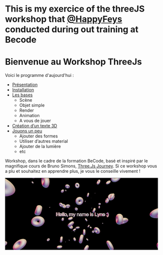 

# This is my exercice of the threeJS workshop that [@HappyFeys](https://github.com/HappyFeys) conducted during out training at Becode 
# Bienvenue au Workshop ThreeJs
Voici le programme d'aujourd'hui : 

- [Présentation](./creationInstallation.md)
- [Installation](./creationInstallation.md)
- [Les bases](./base.md)
    - Scène
    - Objet simple
    - Render
    - Animation
    - A vous de jouer
- [Création d’un texte 3D](./text3D.md)
- [Jouons un peu](./lefun.md)
    - Ajouter des formes
    - Utiliser d’autres material
    - Ajouter de la lumière
    - etc


Workshop, dans le cadre de la formation BeCode, basé et inspiré par le magnifique cours de Bruno Simons, [Three.Js Journey](https://threejs-journey.com/).
Si ce workshop vous a plu et souhaitez en apprendre plus, je vous le conseille vivement !

![App Screenshot](project.png)
